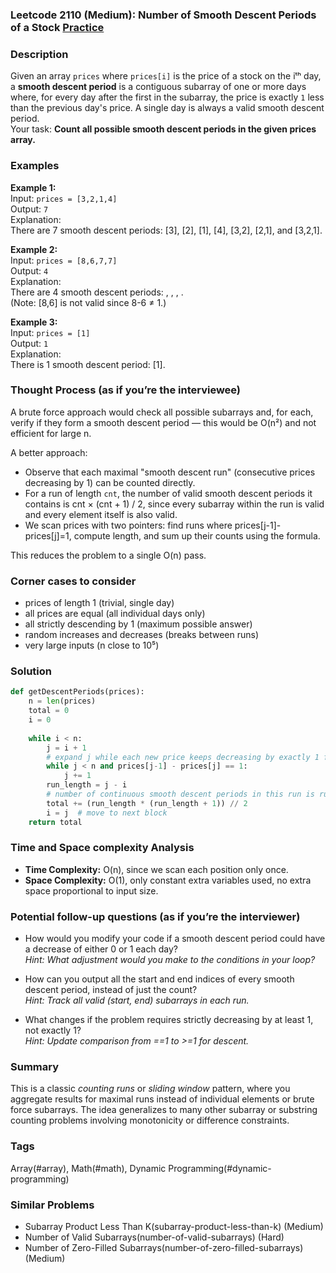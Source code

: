 ### Leetcode 2110 (Medium): Number of Smooth Descent Periods of a Stock [Practice](https://leetcode.com/problems/number-of-smooth-descent-periods-of-a-stock)

### Description  
Given an array `prices` where `prices[i]` is the price of a stock on the iᵗʰ day, a **smooth descent period** is a contiguous subarray of one or more days where, for every day after the first in the subarray, the price is exactly `1` less than the previous day's price. A single day is always a valid smooth descent period.  
Your task: **Count all possible smooth descent periods in the given prices array.**

### Examples  

**Example 1:**  
Input: `prices = [3,2,1,4]`  
Output: `7`  
Explanation:  
There are 7 smooth descent periods: [3], [2], [1], [4], [3,2], [2,1], and [3,2,1].

**Example 2:**  
Input: `prices = [8,6,7,7]`  
Output: `4`  
Explanation:  
There are 4 smooth descent periods: , , , .  
(Note: [8,6] is not valid since 8-6 ≠ 1.)

**Example 3:**  
Input: `prices = [1]`  
Output: `1`  
Explanation:  
There is 1 smooth descent period: [1].

### Thought Process (as if you’re the interviewee)  
A brute force approach would check all possible subarrays and, for each, verify if they form a smooth descent period — this would be O(n²) and not efficient for large n.

A better approach:  
- Observe that each maximal "smooth descent run" (consecutive prices decreasing by 1) can be counted directly.
- For a run of length `cnt`, the number of valid smooth descent periods it contains is cnt × (cnt + 1) / 2, since every subarray within the run is valid and every element itself is also valid.
- We scan prices with two pointers: find runs where prices[j-1]-prices[j]=1, compute length, and sum up their counts using the formula.

This reduces the problem to a single O(n) pass.


### Corner cases to consider  
- prices of length 1 (trivial, single day)
- all prices are equal (all individual days only)
- all strictly descending by 1 (maximum possible answer)
- random increases and decreases (breaks between runs)
- very large inputs (n close to 10⁵)

### Solution

```python
def getDescentPeriods(prices):
    n = len(prices)
    total = 0
    i = 0
    
    while i < n:
        j = i + 1
        # expand j while each new price keeps decreasing by exactly 1 from previous
        while j < n and prices[j-1] - prices[j] == 1:
            j += 1
        run_length = j - i
        # number of continuous smooth descent periods in this run is run_length × (run_length + 1) // 2
        total += (run_length * (run_length + 1)) // 2
        i = j  # move to next block
    return total
```

### Time and Space complexity Analysis  

- **Time Complexity:** O(n), since we scan each position only once.
- **Space Complexity:** O(1), only constant extra variables used, no extra space proportional to input size.

### Potential follow-up questions (as if you’re the interviewer)  

- How would you modify your code if a smooth descent period could have a decrease of either 0 or 1 each day?  
  *Hint: What adjustment would you make to the conditions in your loop?*

- How can you output all the start and end indices of every smooth descent period, instead of just the count?  
  *Hint: Track all valid (start, end) subarrays in each run.*

- What changes if the problem requires strictly decreasing by at least 1, not exactly 1?  
  *Hint: Update comparison from ==1 to >=1 for descent.*

### Summary
This is a classic *counting runs* or *sliding window* pattern, where you aggregate results for maximal runs instead of individual elements or brute force subarrays. The idea generalizes to many other subarray or substring counting problems involving monotonicity or difference constraints.

### Tags
Array(#array), Math(#math), Dynamic Programming(#dynamic-programming)

### Similar Problems
- Subarray Product Less Than K(subarray-product-less-than-k) (Medium)
- Number of Valid Subarrays(number-of-valid-subarrays) (Hard)
- Number of Zero-Filled Subarrays(number-of-zero-filled-subarrays) (Medium)